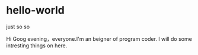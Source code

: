 # hello-world
just so so

Hi
Goog evening，everyone.I'm an beigner of program coder.
I will do some intresting things on here.
